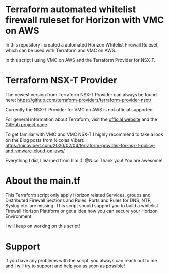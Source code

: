 # Terraform automated whitelist firewall ruleset for Horizon with VMC on AWS

In this repository I created a automated Horizon Whitelist Firewall Ruleset, which can be used with
Terraform and VMC on AWS.

In this script I using VMC on AWS and the Terraform Provider for NSX-T.

# Terraform NSX-T Provider
The newest version from Terraform NSX-T Provider can always be found here: https://github.com/terraform-providers/terraform-provider-nsxt/

Currently the NSX-T Provider for VMC on AWS is not official supported.

For general information about Terraform, visit the [official
website][tf-website] and the [GitHub project page][tf-github].

[tf-website]: https://terraform.io/
[tf-github]: https://github.com/hashicorp/terraform

To get familiar with VMC and VMC NSX-T I highly recommend to take a look on the Blog posts from Nicolas Vibert:
https://nicovibert.com/2020/02/04/terraform-provider-for-nsx-t-policy-and-vmware-cloud-on-aws/

Everything I did, I learned from him :)! @Nico Thank you! You are awesome!

# About the main.tf

This Terraform script only apply Horizon related Services, groups and Distributed Firewall Sections and Rules. Ports and Rules for DNS, NTP, Syslog etc. are missing.
This script should support you to build a whitelist Firewall Horizon Plattform or get a idea how you can secure your Horizon Environment.

I will keep on working on this script!

# Support

if you have any problems with the script, you always can reach out to me and I will try to support and help you as soon as possible!
